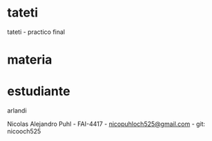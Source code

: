 # tateti
tateti - practico final

# materia


# estudiante

arlandi

Nicolas Alejandro Puhl - FAI-4417 - nicopuhloch525@gmail.com - git: nicooch525

